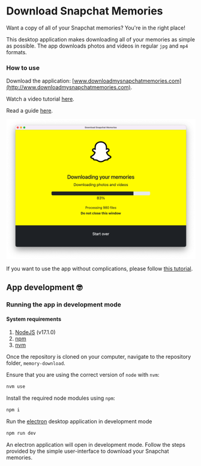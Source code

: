 # Download Snapchat Memories

Want a copy of all of your Snapchat memories? You're in the right place!

This desktop application makes downloading all of your memories as simple as possible. The app downloads photos and videos in regular `jpg` and `mp4` formats.

### How to use

Download the application: [www.downloadmysnapchatmemories.com](http://www.downloadmysnapchatmemories.com).

Watch a video tutorial [here](https://youtu.be/0_1mJ3w5LaA).

Read a guide [here](https://www.christianlisle.io/post/download-snapchat-memories).

<div align="center">
  <a href="http://www.downloadmysnapchatmemories.com" title="Download Snapchat Memories" >
    <img src="assets/memory-download-app.png" width="700px" />
  </a>
</div>

If you want to use the app without complications, please follow [this tutorial](https://youtu.be/0_1mJ3w5LaA).

## App development 🤓

### Running the app in development mode

<!-- no toc -->

#### System requirements

1. [NodeJS](http://nodejs.org) (v17.1.0)
2. [npm](http://npmjs.com)
3. [nvm](http://nvm.sh/)

Once the repository is cloned on your computer, navigate to the repository folder, `memory-download`.

Ensure that you are using the correct version of `node` with `nvm`:

```bash
nvm use
```

Install the required node modules using `npm`:

```bash
npm i
```

Run the [electron](https://www.electronjs.org/) desktop application in development mode

```bash
npm run dev
```

An electron application will open in development mode. Follow the steps provided by the simple user-interface to download your Snapchat memories.
